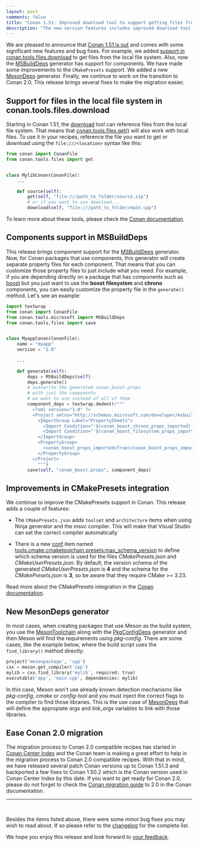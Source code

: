 ```yaml
---
layout: post
comments: false
title: "Conan 1.51: Improved download tool to support getting files from the local file system, support for components in MSBuildDeps, improved CMakePresets integration, new MesonDeps generator and lots of fixes to ease Conan 2.0 migration."
description: "The new version features includes improved download tool, support for components in MSBuildDeps, new MesonDeps generator, improved CMakePresets integration and much more..."
---
```


<script type="application/ld+json">
{ "@context": "https://schema.org", 
 "@type": "TechArticle",
 "headline": "Version 1.51 of Conan C++ Package Manager is Released",
 "alternativeHeadline": "Learn all about the new 1.51 Conan C/C++ package manager version",
 "image": "https://docs.conan.io/en/latest/_images/frogarian.png",
 "author": "Conan Team", 
 "genre": "C/C++", 
 "keywords": "c c++ package manager conan release", 
 "publisher": {
    "@type": "Organization",
    "name": "Conan.io",
    "logo": {
      "@type": "ImageObject",
      "url": "https://media.jfrog.com/wp-content/uploads/2017/07/20134853/conan-logo-text.svg"
    }
},
 "datePublished": "2022-08-21",
 "description": "Improved download tool to support getting files from the local file system, support for components in MSBuildDeps, new MesonDeps generator, improved CMakePresets integration and lots of fixes to ease Conan 2.0 migration."
 }
</script>

We are pleased to announce that [Conan 1.51 is
out](https://github.com/conan-io/conan/releases/tag/1.51.0) and comes with some
significant new features and bug fixes. For example, we added [support in
conan.tools.files.download](https://docs.conan.io/en/latest/reference/conanfile/tools/files/downloads.html#conan-tools-files-download)
to get files from the local file system. Also, now the
[MSBuildDeps](https://docs.conan.io/en/latest/reference/conanfile/tools/microsoft.html#msbuilddeps)
generator has support for components. We have made some improvements to the `CMakePresets`
support. We added a new
[MesonDeps](https://docs.conan.io/en/latest/reference/conanfile/tools/meson/mesondeps.html)
generator. Finally, we continue to work on the transition to Conan 2.0. This release
brings several fixes to make the migration easier.


Support for files in the local file system in conan.tools.files.download
------------------------------------------------------------------------

Starting in Conan 1.51, the
[download](https://docs.conan.io/en/latest/reference/conanfile/tools/files/downloads.html#conan-tools-files-download)
tool can reference files from the local file system. That means that
[conan.tools.files.get()](https://docs.conan.io/en/latest/reference/conanfile/tools/files/downloads.html#conan-tools-files-get)
will also work with local files. To use it in your recipes, reference the file you want to
get or download using the ``file:///<location>`` syntax like this:

```python
from conan import ConanFile
from conan.tools.files import get


class MylibConan(ConanFile):
    ...

    def source(self):
        get(self, "file:///path_to_folder/source.zip")
        # or if you want to use download...
        download(self, "file:///path_to_folder/main.cpp")

```

To learn more about these tools, please check the [Conan
documentation](https://docs.conan.io/en/latest/reference/conanfile/tools/files/downloads.html).


Components support in MSBuildDeps
---------------------------------

This release brings component support for the
[MSBuildDeps](https://docs.conan.io/en/latest/reference/conanfile/tools/microsoft.html?highlight=msbuilddeps#msbuilddeps)
generator. Now, for Conan packages that use components, this generator will create
separate property files for each component. That means that you can customize those
property files to just include what you need. For example, if you are depending directly
on a package that has components such as [boost](https://conan.io/center/boost) but you
just want to use the **boost** **filesystem** and **chrono** components, you can easily
customize the property file in the ``generate()`` method. Let's see an example:


```python
import textwrap
from conan import ConanFile
from conan.tools.microsoft import MSBuildDeps
from conan.tools.files import save


class MyappConan(ConanFile):
    name = "myapp"
    version = "1.0"

    ...
    
    def generate(self):
        deps = MSBuildDeps(self)
        deps.generate()
        # overwrite the generated conan_boost.props
        # with just the components
        # we want to use instead of all of them
        component_deps = textwrap.dedent(r"""
          <?xml version="1.0" ?>
          <Project xmlns="http://schemas.microsoft.com/developer/msbuild/2003" ToolsVersion="4.0">
            <ImportGroup Label="PropertySheets">
              <Import Condition="'$(conan_boost_chrono_props_imported)' != 'True'" Project="conan_boost_chrono.props"/>
              <Import Condition="'$(conan_boost_filesystem_props_imported)' != 'True'" Project="conan_boost_filesystem.props"/>
            </ImportGroup>
            <PropertyGroup>
              <conan_boost_props_imported>True</conan_boost_props_imported>
            </PropertyGroup>
          </Project>
            """)
        save(self, "conan_boost.props", component_deps)

```

Improvements in CMakePresets integration
----------------------------------------

We continue to improve the CMakePresets support in Conan. This release adds a couple of features:

- The ``CMakePresets.json`` adds ``toolset`` and ``architecture`` items when using Ninja
  generator and the msvc compiler. This will make that Visual Studio can set the correct
  compiler automatically

- There is a new
  [conf](https://docs.conan.io/en/latest/reference/config_files/global_conf.html) item
  named
  [tools.cmake.cmaketoolchain.presets:max_schema_version](https://docs.conan.io/en/latest/reference/conanfile/tools/cmake/cmaketoolchain.html#cmaketoolchain)
  to define which schema version is used for the files *CMakePresets.json* and
  *CMakeUserPresets.json*. By default, the version schema of the generated
  *CMakeUserPresets.json* is **4** and the schema for the *CMakePresets.json* is **3**, so
  be aware that they require CMake >= 3.23.


Read more about the CMakePresets integration in the [Conan
documentation](https://docs.conan.io/en/latest/reference/conanfile/tools/cmake/cmaketoolchain.html).


New MesonDeps generator
-----------------------

In most cases, when creating packages that use Meson as the build system, you use the 
[MesonToolchain](https://docs.conan.io/en/latest/reference/conanfile/tools/meson/mesontoolchain.html)
along with the
[PkgConfigDeps](https://docs.conan.io/en/latest/reference/conanfile/tools/gnu/pkgconfigdeps.html)
generator and then Meson will find the requirements using *pkg-config*. There are some
cases, like the example below, where the build script uses the ``find_library()`` method
directly:


```python
project('mesonpackage', 'cpp')
cxx = meson.get_compiler('cpp')
mylib = cxx.find_library('mylib', required: true)
executable('app', 'main.cpp', dependencies: mylib)
```

In this case, Meson won't use already known detection mechanisms like *pkg-config*,
*cmake* or *config-tool* and you must inject the correct flags to the compiler to find
those libraries. This is the use case of
[MesonDeps](https://docs.conan.io/en/latest/reference/conanfile/tools/meson/mesondeps.html)
that will define the appropiate *args* and *link_args* variables to link with those
libraries. 


Ease Conan 2.0 migration
------------------------

The migration process to Conan 2.0 compatible recipes has started in [Conan Center
Index](https://github.com/conan-io/conan-center-index) and the Conan team is making a
great effort to help in the migration process to Conan 2.0 compatible recipes. With that
in mind, we have released several patch Conan versions up to Conan 1.51.3 and backported a
few fixes to Conan 1.50.2 which is the Conan version used in Conan Center Index by this
date. If you want to get ready for Conan 2.0, please do not forget to check the [Conan
migration guide](https://docs.conan.io/en/latest/conan_v2.html) to 2.0 in the Conan
documentation.

---

<br>

Besides the items listed above, there were some minor bug fixes you may wish to read
about. If so please refer to the
[changelog](https://docs.conan.io/en/latest/changelog.html#aug-2022) for the complete
list.

We hope you enjoy this release and look forward to [your
feedback](https://github.com/conan-io/conan/issues).
